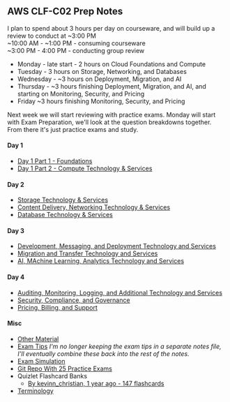 ## AWS CLF-C02 Prep Notes

I plan to spend about 3 hours per day on courseware, and will build up a review to conduct at ~3:00 PM   
~10:00 AM - ~1:00 PM - consuming courseware  
~3:00 PM - 4:00 PM - conducting group review  
 - Monday - late start - 2 hours on Cloud Foundations and Compute
 - Tuesday - 3 hours on Storage, Networking, and Databases
 - Wednesday - ~3 hours on Deployment, Migration, and AI
 - Thursday - ~3 hours finishing Deployment, Migration, and AI, and starting on Monitoring, Security, and Pricing
 - Friday ~3 hours finishing Monitoring, Security, and Pricing

Next week we will start reviewing with practice exams. Monday will start with Exam Preparation, we'll look at the question breakdowns together.
From there it's just practice exams and study.

#### Day 1
 - [Day 1 Part 1 - Foundations](./Foundations.md)
 - [Day 1 Part 2 - Compute Technology & Services](./compute_technology_and_services.md)
#### Day 2
 - [Storage Technology & Services](./storage_technology_and_services.md)
 - [Content Delivery, Networking Technology & Services](./content_delivery_and_networking_technology_and_services.md)
 - [Database Technology & Services](./database_technology_and_services.md)
#### Day 3
 - [Development, Messaging, and Deployment Technology and Services](./development_messagine_deployment.md)
 - [Migration and Transfer Technology and Services](./migration_and_transfer.md)
 - [AI, MAchine Learning, Analytics Technology and Services](./AI_machine_learning_analytics.md)
#### Day 4
 - [Auditing, Monitoring, Logging, and Additional Technology and Services](./auditing_monitoring_logging.md)
 - [Security, Compliance, and Governance](./security_compliance_governance.md)
 - [Pricing, Billing, and Support](./pricing_billing_support.md)
#### Misc
 - [Other Material](./other_material.md)
 - [Exam Tips](./exam_tips.md) *I'm no longer keeping the exam tips in a separate notes file, I'll eventually combine these back into the rest of the notes.*
 - [Exam Simulation](https://app.pluralsight.com/lti-integration/redirect/24ea1482-c9f9-4515-a658-3553ba27e551?originUrl=https%3A%2F%2Fapp.pluralsight.com%2Fsearch%2F)
 - [Git Repo With 25 Practice Exams](https://github.com/kananinirav/AWS-Certified-Cloud-Practitioner-Notes/blob/master/practice-exam/exams.md)
 - Quizlet Flashcard Banks
   - [By kevinn_christian, 1 year ago - 147 flashcards](https://quizlet.com/847399565/aws-certified-cloud-practitioner-clf-c02-flash-cards/)
 - [Terminology](./terminology.md)
